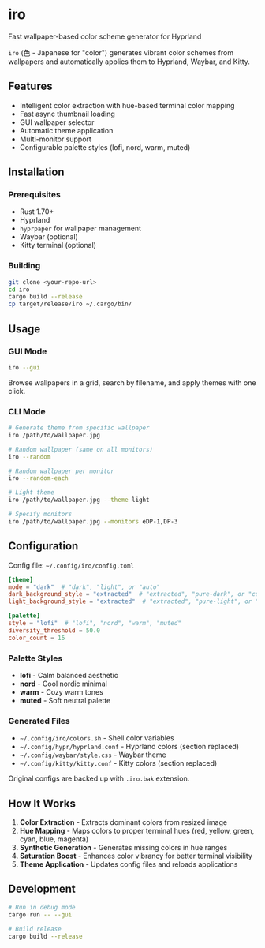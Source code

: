 # iro

Fast wallpaper-based color scheme generator for Hyprland

`iro` (色 - Japanese for "color") generates vibrant color schemes from wallpapers and automatically applies them to Hyprland, Waybar, and Kitty.

## Features

- Intelligent color extraction with hue-based terminal color mapping
- Fast async thumbnail loading
- GUI wallpaper selector
- Automatic theme application
- Multi-monitor support
- Configurable palette styles (lofi, nord, warm, muted)

## Installation

### Prerequisites

- Rust 1.70+
- Hyprland
- `hyprpaper` for wallpaper management
- Waybar (optional)
- Kitty terminal (optional)

### Building

```bash
git clone <your-repo-url>
cd iro
cargo build --release
cp target/release/iro ~/.cargo/bin/
```

## Usage

### GUI Mode

```bash
iro --gui
```

Browse wallpapers in a grid, search by filename, and apply themes with one click.

### CLI Mode

```bash
# Generate theme from specific wallpaper
iro /path/to/wallpaper.jpg

# Random wallpaper (same on all monitors)
iro --random

# Random wallpaper per monitor
iro --random-each

# Light theme
iro /path/to/wallpaper.jpg --theme light

# Specify monitors
iro /path/to/wallpaper.jpg --monitors eDP-1,DP-3
```

## Configuration

Config file: `~/.config/iro/config.toml`

```toml
[theme]
mode = "dark"  # "dark", "light", or "auto"
dark_background_style = "extracted"  # "extracted", "pure-dark", or "custom"
light_background_style = "extracted"  # "extracted", "pure-light", or "custom"

[palette]
style = "lofi"  # "lofi", "nord", "warm", "muted"
diversity_threshold = 50.0
color_count = 16
```

### Palette Styles

- **lofi** - Calm balanced aesthetic
- **nord** - Cool nordic minimal
- **warm** - Cozy warm tones
- **muted** - Soft neutral palette

### Generated Files

- `~/.config/iro/colors.sh` - Shell color variables
- `~/.config/hypr/hyprland.conf` - Hyprland colors (section replaced)
- `~/.config/waybar/style.css` - Waybar theme
- `~/.config/kitty/kitty.conf` - Kitty colors (section replaced)

Original configs are backed up with `.iro.bak` extension.

## How It Works

1. **Color Extraction** - Extracts dominant colors from resized image
2. **Hue Mapping** - Maps colors to proper terminal hues (red, yellow, green, cyan, blue, magenta)
3. **Synthetic Generation** - Generates missing colors in hue ranges
4. **Saturation Boost** - Enhances color vibrancy for better terminal visibility
5. **Theme Application** - Updates config files and reloads applications

## Development

```bash
# Run in debug mode
cargo run -- --gui

# Build release
cargo build --release
```
